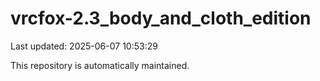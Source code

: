 # vrcfox-2.3_body_and_cloth_edition

Last updated: 2025-06-07 10:53:29

This repository is automatically maintained.
